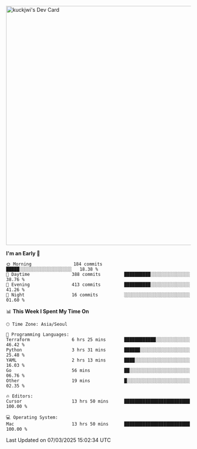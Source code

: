 <a href="https://app.daily.dev/kuckhwancho"><img src="https://api.daily.dev/devcards/v2/efef39c8028947428b3c0b486b9cd9b6.png?r=iz2&type=wide" width="652" alt="kuckjwi's Dev Card"/></a>

<!--START_SECTION:waka-->
**I'm an Early 🐤** 

```text
🌞 Morning                184 commits         █████░░░░░░░░░░░░░░░░░░░░   18.38 % 
🌆 Daytime                388 commits         ██████████░░░░░░░░░░░░░░░   38.76 % 
🌃 Evening                413 commits         ██████████░░░░░░░░░░░░░░░   41.26 % 
🌙 Night                  16 commits          ░░░░░░░░░░░░░░░░░░░░░░░░░   01.60 % 
```


📊 **This Week I Spent My Time On** 

```text
🕑︎ Time Zone: Asia/Seoul

💬 Programming Languages: 
Terraform                6 hrs 25 mins       ████████████░░░░░░░░░░░░░   46.42 % 
Python                   3 hrs 31 mins       ██████░░░░░░░░░░░░░░░░░░░   25.48 % 
YAML                     2 hrs 13 mins       ████░░░░░░░░░░░░░░░░░░░░░   16.03 % 
Go                       56 mins             ██░░░░░░░░░░░░░░░░░░░░░░░   06.76 % 
Other                    19 mins             █░░░░░░░░░░░░░░░░░░░░░░░░   02.35 % 

🔥 Editors: 
Cursor                   13 hrs 50 mins      █████████████████████████   100.00 % 

💻 Operating System: 
Mac                      13 hrs 50 mins      █████████████████████████   100.00 % 
```


 Last Updated on 07/03/2025 15:02:34 UTC
<!--END_SECTION:waka-->
